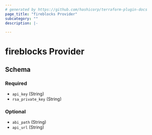 ```yaml
---
# generated by https://github.com/hashicorp/terraform-plugin-docs
page_title: "fireblocks Provider"
subcategory: ""
description: |-
  
---
```


# fireblocks Provider





<!-- schema generated by tfplugindocs -->
## Schema

### Required

- `api_key` (String)
- `rsa_private_key` (String)

### Optional

- `abi_path` (String)
- `api_url` (String)
